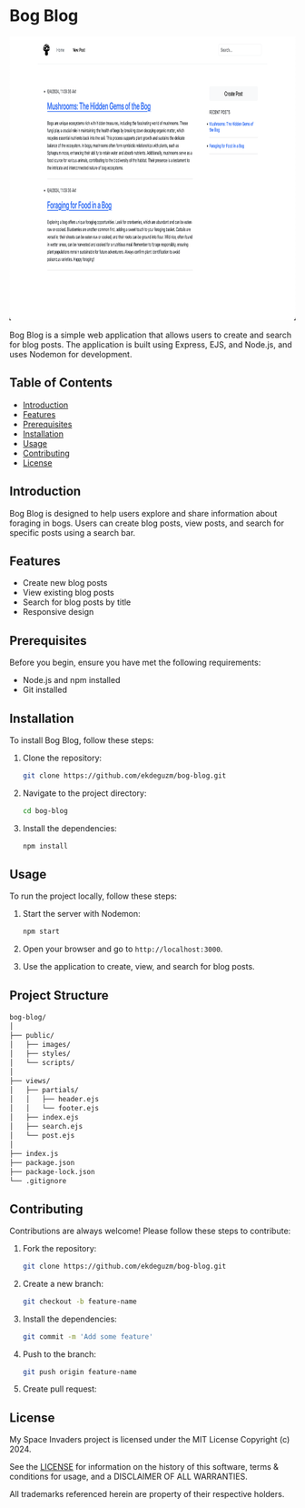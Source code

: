 # Bog Blog

<div align="center">
    <img alt="Screenshot" src="./public/images/bog-blog.png" height="500px">
</div>

Bog Blog is a simple web application that allows users to create and search for blog posts. The application is built using Express, EJS, and Node.js, and uses Nodemon for development.

## Table of Contents

- [Introduction](#introduction)
- [Features](#features)
- [Prerequisites](#prerequisites)
- [Installation](#installation)
- [Usage](#usage)
- [Contributing](#contributing)
- [License](#license)

## Introduction

Bog Blog is designed to help users explore and share information about foraging in bogs. Users can create blog posts, view posts, and search for specific posts using a search bar.

## Features

- Create new blog posts
- View existing blog posts
- Search for blog posts by title
- Responsive design

## Prerequisites

Before you begin, ensure you have met the following requirements:

- Node.js and npm installed
- Git installed

## Installation

To install Bog Blog, follow these steps:

1. Clone the repository:

   ```sh
   git clone https://github.com/ekdeguzm/bog-blog.git
   ```

2. Navigate to the project directory:

   ```sh
   cd bog-blog
   ```

3. Install the dependencies:
   ```sh
   npm install
   ```

## Usage

To run the project locally, follow these steps:

1. Start the server with Nodemon:

   ```sh
   npm start
   ```

2. Open your browser and go to `http://localhost:3000`.

3. Use the application to create, view, and search for blog posts.

## Project Structure

```plaintext
bog-blog/
│
├── public/
│   ├── images/
│   ├── styles/
│   └── scripts/
│
├── views/
│   ├── partials/
│   │   ├── header.ejs
│   │   └── footer.ejs
│   ├── index.ejs
│   ├── search.ejs
│   └── post.ejs
│
├── index.js
├── package.json
├── package-lock.json
└── .gitignore
```

## Contributing

Contributions are always welcome! Please follow these steps to contribute:

1. Fork the repository:

   ```sh
   git clone https://github.com/ekdeguzm/bog-blog.git
   ```

2. Create a new branch:

   ```sh
   git checkout -b feature-name
   ```

3. Install the dependencies:

   ```sh
   git commit -m 'Add some feature'

   ```

4. Push to the branch:

   ```sh
   git push origin feature-name
   ```

5. Create pull request:

## License

My Space Invaders project is licensed under the MIT License Copyright (c) 2024.

See the [LICENSE](https://github.com/ekdeguzm/blog/blob/main/LICENSE) for information on the history of this software, terms & conditions for usage, and a DISCLAIMER OF ALL WARRANTIES.

All trademarks referenced herein are property of their respective holders.
